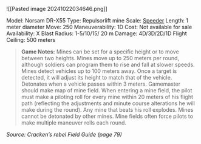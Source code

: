 ![[Pasted image 20241022034646.png]]

Model: Norsam DR-X55
Type: Repulsorlift mine
Scale: <u>Speeder</u>
Length: 1 meter diameter
Move: 250
Maneuverability: 1D
Cost: Not available for sale
Availability: X
Blast Radius: 1-5/10/15/ 20 m
Damage: 4D/3D/2D/1D
Flight Ceiling: 500 meters

> **Game Notes:** 
> Mines can be set for a specific height or to move between two heights. Mines move up to 250 meters per round, although soldiers can program them to rise and fall at slower speeds. Mines detect vehicles up to 100 meters away. Once a target is detected, it will adjust its height to match that of the vehicle. Detonates when a vehicle passes within 3 meters. Gamemaster should make map of mine field. When entering a mine field, the pilot must make a piloting roll for every mine within 20 meters of his flight path (reflecting the adjustments and minute course alterations he will make during the round). Any mine that beats his roll explodes. Mines cannot be detonated by other mines. Mine fields often force pilots to make multiple maneuver rolls each round.

*Source: Cracken’s rebel Field Guide (page 79)*